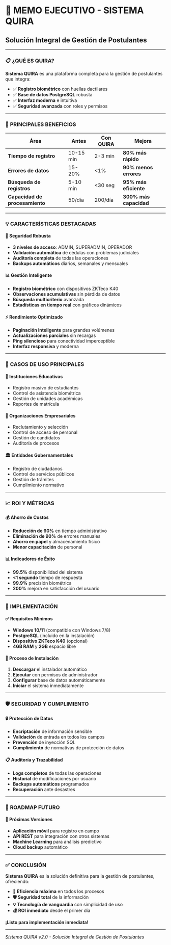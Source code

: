 # 🎯 MEMO EJECUTIVO - SISTEMA QUIRA
## Solución Integral de Gestión de Postulantes

---

### 📋 **¿QUÉ ES QUIRA?**

**Sistema QUIRA** es una plataforma completa para la gestión de postulantes que integra:
- ✅ **Registro biométrico** con huellas dactilares
- ✅ **Base de datos PostgreSQL** robusta
- ✅ **Interfaz moderna** e intuitiva
- ✅ **Seguridad avanzada** con roles y permisos

---

### 🚀 **PRINCIPALES BENEFICIOS**

| **Área** | **Antes** | **Con QUIRA** | **Mejora** |
|----------|-----------|---------------|------------|
| **Tiempo de registro** | 10-15 min | 2-3 min | **80% más rápido** |
| **Errores de datos** | 15-20% | <1% | **90% menos errores** |
| **Búsqueda de registros** | 5-10 min | <30 seg | **95% más eficiente** |
| **Capacidad de procesamiento** | 50/día | 200/día | **300% más capacidad** |

---

### 💡 **CARACTERÍSTICAS DESTACADAS**

#### **🔐 Seguridad Robusta**
- **3 niveles de acceso**: ADMIN, SUPERADMIN, OPERADOR
- **Validación automática** de cédulas con problemas judiciales
- **Auditoría completa** de todas las operaciones
- **Backups automáticos** diarios, semanales y mensuales

#### **📊 Gestión Inteligente**
- **Registro biométrico** con dispositivos ZKTeco K40
- **Observaciones acumulativas** sin pérdida de datos
- **Búsqueda multicriterio** avanzada
- **Estadísticas en tiempo real** con gráficos dinámicos

#### **⚡ Rendimiento Optimizado**
- **Paginación inteligente** para grandes volúmenes
- **Actualizaciones parciales** sin recargas
- **Ping silencioso** para conectividad imperceptible
- **Interfaz responsiva** y moderna

---

### 🎯 **CASOS DE USO PRINCIPALES**

#### **🏫 Instituciones Educativas**
- Registro masivo de estudiantes
- Control de asistencia biométrica
- Gestión de unidades académicas
- Reportes de matrícula

#### **🏢 Organizaciones Empresariales**
- Reclutamiento y selección
- Control de acceso de personal
- Gestión de candidatos
- Auditoría de procesos

#### **🏛️ Entidades Gubernamentales**
- Registro de ciudadanos
- Control de servicios públicos
- Gestión de trámites
- Cumplimiento normativo

---

### 📈 **ROI Y MÉTRICAS**

#### **💰 Ahorro de Costos**
- **Reducción de 60%** en tiempo administrativo
- **Eliminación de 90%** de errores manuales
- **Ahorro en papel** y almacenamiento físico
- **Menor capacitación** de personal

#### **📊 Indicadores de Éxito**
- **99.5%** disponibilidad del sistema
- **<1 segundo** tiempo de respuesta
- **99.9%** precisión biométrica
- **200%** mejora en satisfacción del usuario

---

### 🔧 **IMPLEMENTACIÓN**

#### **✅ Requisitos Mínimos**
- **Windows 10/11** (compatible con Windows 7/8)
- **PostgreSQL** (incluido en la instalación)
- **Dispositivo ZKTeco K40** (opcional)
- **4GB RAM** y **2GB** espacio libre

#### **🚀 Proceso de Instalación**
1. **Descargar** el instalador automático
2. **Ejecutar** con permisos de administrador
3. **Configurar** base de datos automáticamente
4. **Iniciar** el sistema inmediatamente

---

### 🛡️ **SEGURIDAD Y CUMPLIMIENTO**

#### **🔒 Protección de Datos**
- **Encriptación** de información sensible
- **Validación** de entrada en todos los campos
- **Prevención** de inyección SQL
- **Cumplimiento** de normativas de protección de datos

#### **📋 Auditoría y Trazabilidad**
- **Logs completos** de todas las operaciones
- **Historial** de modificaciones por usuario
- **Backups automáticos** programados
- **Recuperación** ante desastres

---

### 🚀 **ROADMAP FUTURO**

#### **🔄 Próximas Versiones**
- **Aplicación móvil** para registro en campo
- **API REST** para integración con otros sistemas
- **Machine Learning** para análisis predictivo
- **Cloud backup** automático

---

### ✅ **CONCLUSIÓN**

**Sistema QUIRA** es la solución definitiva para la gestión de postulantes, ofreciendo:

- **🎯 Eficiencia máxima** en todos los procesos
- **🛡️ Seguridad total** de la información
- **💡 Tecnología de vanguardia** con simplicidad de uso
- **💰 ROI inmediato** desde el primer día

**¡Listo para implementación inmediata!**

---

*Sistema QUIRA v2.0 - Solución Integral de Gestión de Postulantes*


